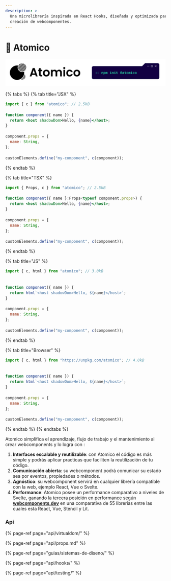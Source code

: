 ```yaml
---
description: >-
  Una microlibrería inspirada en React Hooks, diseñada y optimizada para la
  creación de webcomponentes.
---
```


# 👋 Atomico

![](.gitbook/assets/header-2.svg)

{% tabs %}
{% tab title="JSX" %}
```jsx
import { c } from "atomico"; // 2.5kB

function component({ name }) {
  return <host shadowDom>Hello, {name}</host>;
}

component.props = {
  name: String,
};

customElements.define("my-component", c(component));
```
{% endtab %}

{% tab title="TSX" %}
```jsx
import { Props, c } from "atomico"; // 2.5kB

function component({ name }:Props<typeof component.props>) {
  return <host shadowDom>Hello, {name}</host>;
}

component.props = {
  name: String,
};

customElements.define("my-component", c(component));
```
{% endtab %}

{% tab title="JS" %}
```javascript
import { c, html } from "atomico"; // 3.0kB


function component({ name }) {
  return html`<host shadowDom>Hello, ${name}</host>`;
}

component.props = {
  name: String,
};

customElements.define("my-component", c(component));
```
{% endtab %}

{% tab title="Browser" %}
```javascript
import { c, html } from "https://unpkg.com/atomico"; // 4.0kB


function component({ name }) {
  return html`<host shadowDom>Hello, ${name}</host>`;
}

component.props = {
  name: String,
};

customElements.define("my-component", c(component));
```
{% endtab %}
{% endtabs %}

Atomico simplifica el aprendizaje, flujo de trabajo y el mantenimiento al crear webcomponents y lo  logra con :

1. **Interfaces escalable y reutilizable**: con Atomico el código es más simple y podrás aplicar practicas que faciliten la reutilización de tu código.
2. **Comunicación abierta**: su webcomponent podrá comunicar su estado sea por eventos, propiedades o métodos.
3. **Agnóstico**: su webcomponent servirá en cualquier librería compatible con la web, ejemplo React, Vue o Svelte.
4. **Performance**: Atomico posee un performance comparativo a niveles de Svelte, ganando la tercera posición en performance según [**webcomponents.dev**](https://twitter.com/atomicojs/status/1391775734641745929)  en una comparativa de 55 librerías entre las cuales esta React, Vue, Stencil y Lit.

### Api

{% page-ref page="api/virtualdom/" %}

{% page-ref page="api/props.md" %}

{% page-ref page="guias/sistemas-de-diseno/" %}

{% page-ref page="api/hooks/" %}

{% page-ref page="api/testing/" %}



